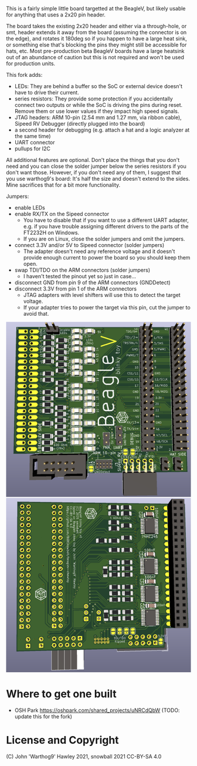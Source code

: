 This is a fairly simple little board targetted at the BeagleV, but likely usable for anything that uses a 2x20 pin header.

The board takes the existing 2x20 header and either via a through-hole, or smt, header extends it away from the board
(assuming the connector is on the edge), and rotates it 180deg so if you happen to have a large heat sink, or something
else that's blocking the pins they might still be accessible for hats, etc. Most pre-production beta BeagleV boards have a
large heatsink out of an abundance of caution but this is not required and won't be used for production units.

This fork adds:
- LEDs: They are behind a buffer so the SoC or external device doesn't have to drive their current.
- series resistors: They provide some protection if you accidentally connect two outputs or while the SoC is driving
  the pins during reset. Remove them or use lower values if they impact high speed signals.
- JTAG headers: ARM 10-pin (2.54 mm and 1.27 mm, via ribbon cable), Sipeed RV Debugger (directly plugged into the board)
- a second header for debugging (e.g. attach a hat and a logic analyzer at the same time)
- UART connector
- pullups for I2C

All additional features are optional. Don't place the things that you don't need and you can close the solder jumper
below the series resistors if you don't want those. However, if you don't need any of them, I suggest that you use warthog9's
board: It's half the size and doesn't extend to the sides. Mine sacrifices that for a bit more functionality.

Jumpers:
- enable LEDs
- enable RX/TX on the Sipeed connector
  - You have to disable that if you want to use a different UART adapter, e.g. if you
    have trouble assigning different drivers to the parts of the FT2232H on Windows.
  - If you are on Linux, close the solder jumpers and omit the jumpers.
- connect 3.3V and/or 5V to Sipeed connector (solder jumpers)
  - The adapter doesn't need any reference voltage and it doesn't provide enough current to power the board so you should keep them open.
- swap TDI/TDO on the ARM connectors (solder jumpers)
  - I haven't tested the pinout yet so just in case...
- disconnect GND from pin 9 of the ARM connectors (GNDDetect)
- disconnect 3.3V from pin 1 of the ARM connectors
  - JTAG adapters with level shifters will use this to detect the target voltage.
  - If your adapter tries to power the target via this pin, cut the jumper to avoid that.

![Front View](images/front.png)
![Back View](images/back.png)

# Where to get one built

* OSH Park https://oshpark.com/shared_projects/uNRCdQbW (TODO: update this for the fork)

# License and Copyright
(C) John 'Warthog9' Hawley 2021, snowball 2021
CC-BY-SA 4.0
